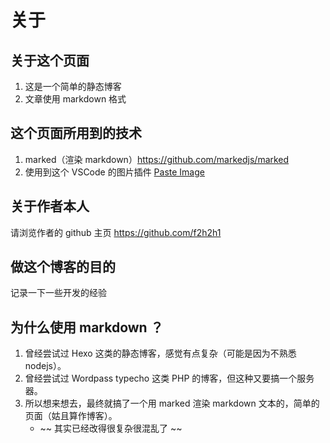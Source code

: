 关于
================================

## 关于这个页面
1. 这是一个简单的静态博客
2. 文章使用 markdown 格式

## 这个页面所用到的技术
1. marked（渲染 markdown）https://github.com/markedjs/marked
2. 使用到这个 VSCode 的图片插件 [Paste Image](https://github.com/mushanshitiancai/vscode-paste-image)

## 关于作者本人
请浏览作者的 github 主页 https://github.com/f2h2h1

## 做这个博客的目的
记录一下一些开发的经验

## 为什么使用 markdown ？
1. 曾经尝试过 Hexo 这类的静态博客，感觉有点复杂（可能是因为不熟悉 nodejs）。
2. 曾经尝试过 Wordpass typecho 这类 PHP 的博客，但这种又要搞一个服务器。
3. 所以想来想去，最终就搞了一个用 marked 渲染 markdown 文本的，简单的页面（姑且算作博客）。
    - ~~ 其实已经改得很复杂很混乱了 ~~
